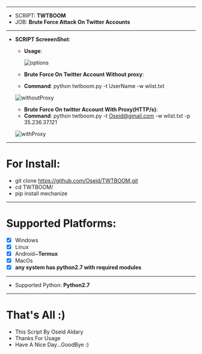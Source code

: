 ***
  - SCRIPT: **TWTBOOM**
  -    JOB: **Brute Force Attack On Twitter Accounts**
***

- **SCRIPT ScreeenShot**:

    - **Usage**:
    
      ![options](https://user-images.githubusercontent.com/29546157/73847278-9b55ac00-482e-11ea-8f07-ae8da61d4797.PNG)


    - **Brute Force On Twitter Account Without proxy**:
     
     * **Command**: python twtboom.py -t UserName -w wlist.txt
     
     ![withoutProxy](https://user-images.githubusercontent.com/29546157/73847287-9f81c980-482e-11ea-8353-450c0cc660c2.PNG)
   
   - **Brute Force On twitter Account With Proxy(HTTP/s)**:
   
    * **Command**: python twtboom.py -t Oseid@gmail.com -w wlist.txt -p 35.236.37.121
    
    ![withProxy](https://user-images.githubusercontent.com/29546157/73847921-dad0c800-482f-11ea-8f67-8452d19f7f48.PNG)
    
***

# For Install:

 - git clone https://github.com/Oseid/TWTBOOM.git
 - cd TWTBOOM/
 - pip install mechanize
***

# Supported Platforms:
- [x] Windows
- [x] Linux
- [x] Android~**Termux**
- [x] MacOs
- [x] **any system has python2.7 with required modules**
***
 - Supported Python: **Python2.7**
***

# That's All :)
   * This Script By Oseid Aldary
   * Thanks For Usage
   * Have A Nice Day...GoodBye :)

